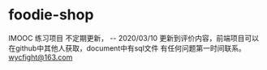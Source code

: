 # foodie-shop
IMOOC 练习项目 不定期更新，
-- 2020/03/10 更新到评价内容，前端项目可以在github中其他人获取，document中有sql文件
有任何问题第一时间联系。wycfight@163.com
